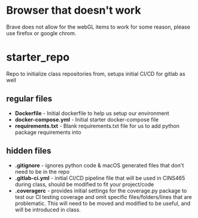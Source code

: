 # Browser that doesn't work

  Brave does not allow for the webGL items to work for some reason, please use firefox or google chrom.

# starter_repo
Repo to initialize class repositories from, setups initial CI/CD for gitlab as well

## regular files

* **Dockerfile** - Initial dockerfile to help us setup our environment
* **docker-compose.yml** - Initial starter docker-compose file
* **requirements.txt** - Blank requirements.txt file for us to add python package requirements into

## hidden files

* **.gitignore** - ignores python code & macOS generated files that don't need to be in the repo
* **.gitlab-ci.yml** - initial CI/CD pipeline file that will be used in CINS465 during class, should be modified to fit your project/code
* **.coveragerc** - provides initial settings for the coverage.py package to test our CI testing coverage and omit specific files/folders/lines that are problematic. This will need to be moved and modified to be useful, and will be introduced in class. 
